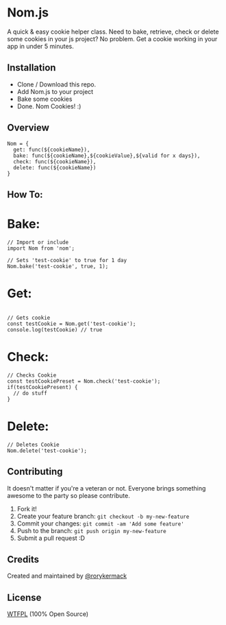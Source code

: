 # Nom.js
A quick & easy cookie helper class. Need to bake, retrieve, check or delete some cookies in your js project? No problem.
Get a cookie working in your app in under 5 minutes.

## Installation
* Clone / Download this repo. <br/>
* Add Nom.js to your project <br/>
* Bake some cookies <br/>
* Done. Nom Cookies! :) <br/>

## Overview
```
Nom = {
  get: func(${cookieName}),
  bake: func(${cookieName},${cookieValue},${valid for x days}),
  check: func(${cookieName}),
  delete: func(${cookieName})
}

```

## How To:
# Bake:
```
// Import or include
import Nom from 'nom';

// Sets 'test-cookie' to true for 1 day
Nom.bake('test-cookie', true, 1);

```
# Get:
```

// Gets cookie
const testCookie = Nom.get('test-cookie');
console.log(testCookie) // true

```

# Check:
```
// Checks Cookie
const testCookiePreset = Nom.check('test-cookie');
if(testCookiePresent) {
  // do stuff
}

```

# Delete:
```
// Deletes Cookie
Nom.delete('test-cookie');

```


## Contributing
It doesn't matter if you're a veteran or not. Everyone brings something awesome to the party so please contribute.
1. Fork it! <br/>
2. Create your feature branch: `git checkout -b my-new-feature` <br/>
3. Commit your changes: `git commit -am 'Add some feature'` <br/>
4. Push to the branch: `git push origin my-new-feature` <br/>
5. Submit a pull request :D <br/>

## Credits
Created and maintained by [@rorykermack](https://twitter.com/@rorykermack)
## License
[WTFPL](http://www.wtfpl.net/) (100% Open Source)
